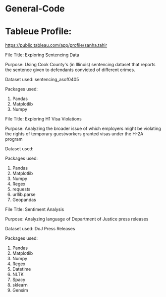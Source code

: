 # General-Code


# Tableue Profile:
https://public.tableau.com/app/profile/sanha.tahir


File Title: 
Exploring Sentencing Data

Purpose: 
Using Cook County's (in Illinois) sentencing dataset that reports the sentence given to defendants convicted of different crimes.

Dataset used:
sentencing_asof0405

Packages used: 
1. Pandas
2. Matplotlib
3. Numpy

File Title:
Exploring H1 Visa Violations 

Purpose:
Analyzing the broader issue of which employers might be violating the rights of temporary guestworkers granted visas under the H-2A program

Dataset used:

Packages used:
1. Pandas
2. Matplotlib
3. Numpy
4. Regex
5. requests
6. urllib.parse
7. Geopandas


File Title: 
Sentiment Analysis

Purpose: 
Analyzing language of Department of Justice press releases

Dataset used:
DoJ Press Releases

Packages used: 
1. Pandas
2. Matplotlib
3. Numpy
4. Regex
5. Datetime
6. NLTK
7. Spacy
8. sklearn
9. Gensim
